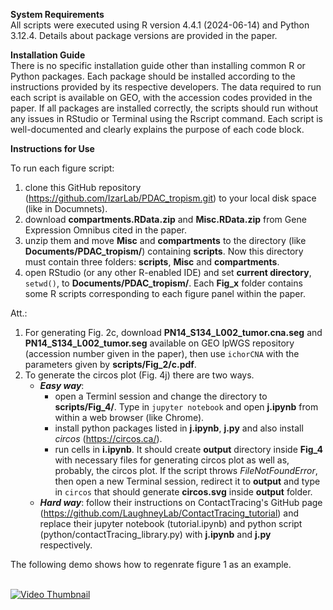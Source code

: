 **System Requirements**<br>
All scripts were executed using R version 4.4.1 (2024-06-14) and Python 3.12.4. Details about package versions are provided in the paper.

**Installation Guide**<br>
There is no specific installation guide other than installing common R or Python packages. Each package should be installed according to the instructions provided by its respective developers. The data required to run each script is available on GEO, with the accession codes provided in the paper. If all packages are installed correctly, the scripts should run without any issues in RStudio or Terminal using the Rscript command. Each script is well-documented and clearly explains the purpose of each code block.

**Instructions for Use**<br>

To run each figure script:
1. clone this GitHub repository  (https://github.com/IzarLab/PDAC_tropism.git) to your local disk space (like in Documnets).
2. download **compartments.RData.zip** and **Misc.RData.zip** from Gene Expression Omnibus cited in the paper.
3. unzip them and move **Misc** and **compartments** to the directory (like **Documents/PDAC_tropism/**) containing **scripts**. Now this directory must contain three folders: **scripts**, **Misc** and **compartments**.
4. open RStudio (or any other R-enabled IDE) and set **current directory**, `setwd()`, to **Documents/PDAC_tropism/**. Each **Fig_x** folder contains some R scripts corresponding to each figure panel within the paper.

Att.:
1. For generating Fig. 2c, download **PN14_S134_L002_tumor.cna.seg** and **PN14_S134_L002_tumor.seg** available on GEO lpWGS repository (accession number given in the paper), then use `ichorCNA` with the parameters given by **scripts/Fig_2/c.pdf**.
2. To generate the circos plot (Fig. 4j) there are two ways.
   - **_Easy way_**:  
     - open a Terminl session and change the directory to **scripts/Fig_4/**. Type in `jupyter notebook` and open **j.ipynb** from within a web browser (like Chrome).  
     - install python packages listed in **j.ipynb**, **j.py** and also install _circos_ (https://circos.ca/).  
     - run cells in **i.ipynb**. It should create **output** directory inside **Fig_4** with necessary files for generating circos plot as well as, probably, the circos plot. If the script throws _FileNotFoundError_, then open a new Terminal session, redirect it to **output** and type in `circos` that should generate **circos.svg** inside **output** folder.  
   - **_Hard way_**: follow their instructions on ContactTracing's GitHub page (https://github.com/LaughneyLab/ContactTracing_tutorial) and replace their jupyter notebook (tutorial.ipynb) and python script (python/contactTracing_library.py) with **j.ipynb** and **j.py** respectively.

The following demo shows how to regenrate figure 1 as an example.<br><br>

[![Video Thumbnail](https://img.youtube.com/vi/zvmdHKROiBA/0.jpg)](https://www.youtube.com/watch?v=zvmdHKROiBA)
